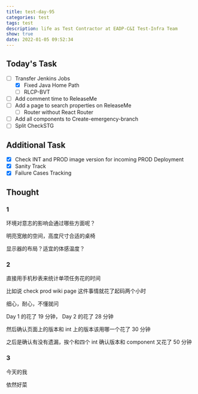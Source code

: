 ```yaml
---
title: test-day-95
categories: test
tags: test
description: life as Test Contractor at EADP-C&I Test-Infra Team
show: true
date: 2022-01-05 09:52:34
---
```

## Today's Task
- [ ] Transfer Jenkins Jobs
    - [x] Fixed Java Home Path
    - [ ] RLCP-BVT
- [ ] Add comment time to ReleaseMe
- [ ] Add a page to search properties on ReleaseMe
    - [ ] Router without React Router
- [ ] Add all components to Create-emergency-branch
- [ ] Split CheckSTG

## Additional Task 
- [x] Check INT and PROD image version for incoming PROD Deployment
- [x] Sanity Track
- [x] Failure Cases Tracking

## Thought

### 1

环境对意志的影响会通过哪些方面呢？

明亮宽敞的空间，高度尺寸合适的桌椅

显示器的布局？适宜的体感温度？

### 2

直接用手机秒表来统计单项任务花的时间

比如说 check prod wiki page 这件事情就花了起码两个小时

细心，耐心，不懂就问

Day 1 的花了 19 分钟， Day 2 的花了 28 分钟

然后确认页面上的版本和 int 上的版本该用哪一个花了 30 分钟

之后是确认有没有遗漏，挨个和四个 int 确认版本和 component 又花了 50 分钟

### 3

今天的我

依然好菜

